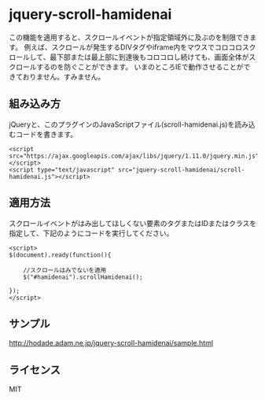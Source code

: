 jquery-scroll-hamidenai
=================
この機能を適用すると、スクロールイベントが指定領域外に及ぶのを制限できます。
例えば、スクロールが発生するDIVタグやiframe内をマウスでコロコロスクロールして、最下部または最上部に到達後もコロコロし続けても、画面全体がスクロールするのを防ぐことができます。
いまのところIEで動作させることができておりません。すみません。

組み込み方
----------
jQueryと、このプラグインのJavaScriptファイル(scroll-hamidenai.js)を読み込むコードを書きます。

    <script src="https://ajax.googleapis.com/ajax/libs/jquery/1.11.0/jquery.min.js"></script>
    <script type="text/javascript" src="jquery-scroll-hamidenai/scroll-hamidenai.js"></script>



適用方法
-----
スクロールイベントがはみ出してほしくない要素のタグまたはIDまたはクラスを指定して、下記のようにコードを実行してください。

    <script>
    $(document).ready(function(){

        //スクロールはみでないを適用
        $("#hamidenai").scrollHamidenai();

    });
    </script>
    

サンプル
----
http://hodade.adam.ne.jp/jquery-scroll-hamidenai/sample.html


ライセンス
----
MIT


